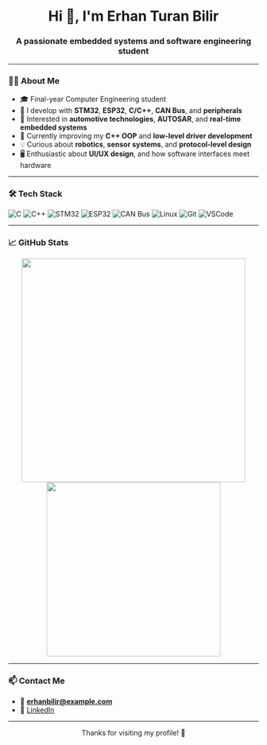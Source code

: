 <h1 align="center">Hi 👋, I'm Erhan Turan Bilir</h1>
<h3 align="center">A passionate embedded systems and software engineering student</h3>

---

### 👨‍💻 About Me
- 🎓 Final-year Computer Engineering student  
- 🔧 I develop with **STM32**, **ESP32**, **C/C++**, **CAN Bus**, and **peripherals**
- 🚗 Interested in **automotive technologies**, **AUTOSAR**, and **real-time embedded systems**
- 🌱 Currently improving my **C++ OOP** and **low-level driver development**
- 💡 Curious about **robotics**, **sensor systems**, and **protocol-level design**
- 🖥️ Enthusiastic about **UI/UX design**, and how software interfaces meet hardware

---

### 🛠️ Tech Stack
![C](https://img.shields.io/badge/-C-00599C?style=flat-square&logo=c)
![C++](https://img.shields.io/badge/-C++-00599C?style=flat-square&logo=c%2B%2B)
![STM32](https://img.shields.io/badge/-STM32-03234B?style=flat-square&logo=stmicroelectronics)
![ESP32](https://img.shields.io/badge/-ESP32-000000?style=flat-square&logo=espressif)
![CAN Bus](https://img.shields.io/badge/-CAN%20Bus-blue?style=flat-square)
![Linux](https://img.shields.io/badge/-Linux-FCC624?style=flat-square&logo=linux)
![Git](https://img.shields.io/badge/-Git-F05032?style=flat-square&logo=git)
![VSCode](https://img.shields.io/badge/-VS%20Code-007ACC?style=flat-square&logo=visual-studio-code)

---

### 📈 GitHub Stats

<p align="center">
  <img src="https://github-readme-stats.vercel.app/api?username=erhanbilir&show_icons=true&theme=tokyonight" width="450"/>
  <img src="https://github-readme-stats.vercel.app/api/top-langs/?username=erhanbilir&layout=compact&theme=tokyonight" width="350"/>
</p>

---

### 📫 Contact Me
- 📧 **erhanbilir@example.com**
- 💼 [LinkedIn](https://www.linkedin.com/in/erhanbilir/)

---

<p align="center">Thanks for visiting my profile! 🚀</p>
